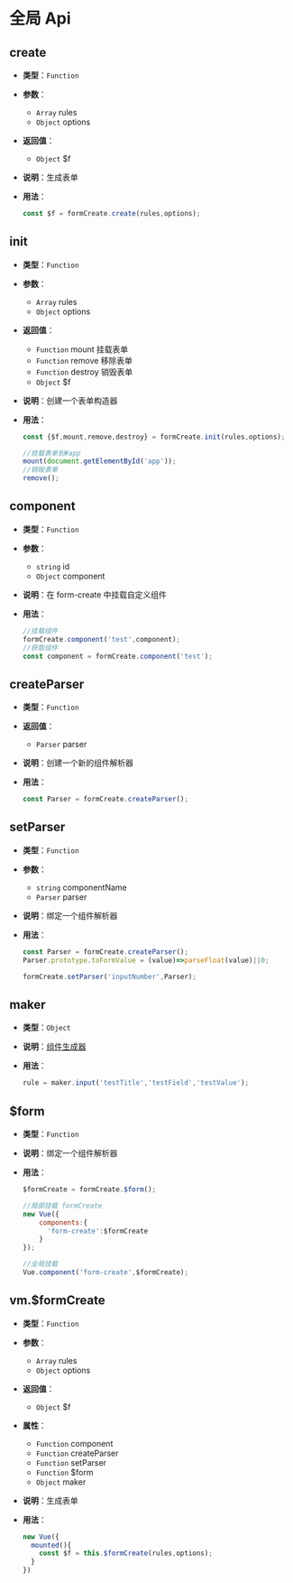 # 全局 Api

## create

- **类型**：`Function`

- **参数**：
  - `Array` rules
  - `Object` options

- **返回值**：
  - `Object` $f

- **说明**：生成表单

- **用法**：
  
  ```js
  const $f = formCreate.create(rules,options); 
  ```



## init

- **类型**：`Function`

- **参数**：
  - `Array` rules
  - `Object` options

- **返回值**：
  - `Function` mount 挂载表单
  - `Function` remove 移除表单
  - `Function` destroy 销毁表单
  - `Object` $f

- **说明**：创建一个表单构造器

- **用法**：
  
  ```js
  const {$f,mount,remove,destroy} = formCreate.init(rules,options); 

  //挂载表单到#app
  mount(document.getElementById('app'));
  //销毁表单
  remove();
  ```

## component

- **类型**：`Function`

- **参数**：
  - `string` id
  - `Object` component


- **说明**：在 form-create 中挂载自定义组件

- **用法**：
  
  ```js
  //挂载组件
  formCreate.component('test',component);
  //获取组件
  const component = formCreate.component('test');
  ```


## createParser

- **类型**：`Function`

- **返回值**：
  - `Parser` parser


- **说明**：创建一个新的组件解析器

- **用法**：
  
  ```js
  const Parser = formCreate.createParser();
  ```


## setParser

- **类型**：`Function`

- **参数**：
  - `string` componentName
  - `Parser` parser


- **说明**：绑定一个组件解析器

- **用法**：
  
  ```js
  const Parser = formCreate.createParser();
  Parser.prototype.toFormValue = (value)=>parseFloat(value)||0;
  
  formCreate.setParser('inputNumber',Parser);
  ```


## maker

- **类型**：`Object`

- **说明**：[组件生成器](/v2/guide/maker-function.html)

- **用法**：
  
  ```js
  rule = maker.input('testTitle','testField','testValue');
  ```





## $form

- **类型**：`Function`

- **说明**：绑定一个组件解析器

- **用法**：
  
  ```js
  $formCreate = formCreate.$form();

  //局部挂载 formCreate
  new Vue({
      components:{
        'form-create':$formCreate
      }
  });

  //全局挂载
  Vue.component('form-create',$formCreate);

  ```

## vm.$formCreate

- **类型**：`Function`

- **参数**：
  - `Array` rules
  - `Object` options

- **返回值**：
  - `Object` $f

- **属性**：
  - `Function` component
  - `Function` createParser
  - `Function` setParser
  - `Function` $form
  - `Object` maker

- **说明**：生成表单

- **用法**：
  
  ```js
  new Vue({
    mounted(){
      const $f = this.$formCreate(rules,options); 
    }
  })
  ```



